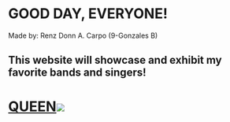 # GOOD DAY, EVERYONE!
Made by: Renz Donn A. Carpo (9-Gonzales B)

This website will showcase and exhibit my favorite bands and singers!
---
# **[QUEEN](https://open.spotify.com/artist/1dfeR4HaWDbWqFHLkxsg1d)**![](https://static.wikia.nocookie.net/disney/images/3/35/Queen_band.jpg/revision/latest?cb=20160825024847)

